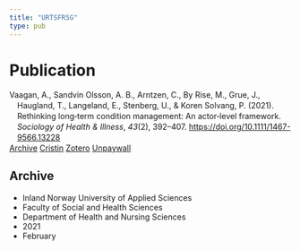 ```yaml
---
title: "URTSFR5G"
type: pub
---
```

<h1>Publication</h1>
<article id="csl-bib-container-URTSFR5G" class="csl-bib-container">
  <div class="csl-bib-body" style="line-height: 1.35; padding-left: 1em; text-indent:-1em;">
  <div class="csl-entry">Vaagan, A., Sandvin Olsson, A. B., Arntzen, C., By Rise, M., Grue, J., Haugland, T., Langeland, E., Stenberg, U., &amp; Koren Solvang, P. (2021). Rethinking long&#x2010;term condition management: An actor&#x2010;level framework. <i>Sociology of Health &amp; Illness</i>, <i>43</i>(2), 392&#x2013;407. <a href="https://doi.org/10.1111/1467-9566.13228">https://doi.org/10.1111/1467-9566.13228</a></div>
</div>
  <div class="csl-bib-buttons">
    <a href="#taxonomy-article-URTSFR5G" class="csl-bib-button">Archive</a>
    <a href alt="Cristin URL" class="csl-bib-button">Cristin</a>
    <a href alt="Zotero URL" class="csl-bib-button">Zotero</a>
    <a href="https://munin.uit.no/bitstream/10037/23787/4/article.pdf" class="csl-bib-button">Unpaywall</a>
  </div>
  <div id="csl-bib-meta-container-URTSFR5G"></div>
</article>
<div id="csl-bib-meta-URTSFR5G" class="csl-bib-meta">
  <article id="taxonomy-article-URTSFR5G" class="taxonomy-article">
    <h1>Archive</h1>
    <ul>
      <li>Inland Norway University of Applied Sciences</li>
      <li>Faculty of Social and Health Sciences</li>
      <li>Department of Health and Nursing Sciences</li>
      <li>2021</li>
      <li>February</li>
    </ul>
  </article>
</div>
